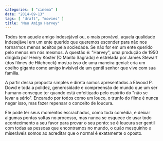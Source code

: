 ```yaml
---
categories: [ "cinema" ]
date: "2014-09-13"
tags: [ "draft", "movies" ]
title: "Meu Amigo Harvey"
---
```

Todos tem aquele amigo indesejável ou, o mais provável, aquela qualidade indesejável em um ente querido que queremos esconder para não nos tornarmos menos aceitos pela sociedade. Se não for em um ente querido pelo menos em nós mesmos. A questão é: "Harvey", uma produção de 1950 dirigida por Henry Koster (O Manto Sagrado) e estrelada por James Stewart (dos filmes de Hitchcock) mostra isso de uma maneira genial: cria um coelho gigante como amigo invisível de um gentil senhor que vive com sua família.

A partir dessa proposta simples e direta somos apresentados a Elwood P. Dowd e toda a polidez, generosidade e compreensão de mundo que um ser humano consegue ter quando está enfeitiçado pelo espírito do "não se levar a sério". Encarado por todos como um louco, o trunfo do filme é nunca negar isso, mas fazer repensar o conceito de loucura.

Ele pode ter seus momentos escrachados, como toda comédia, e deixar algumas pontas soltas no processo, mas nunca se esquece de usar todo acontecimento a seu favor para provar o seu ponto: se é loucura ser gentil com todas as pessoas que encontramos no mundo, o quão mesquinho e miseráveis somos ao acreditar que o normal é exatamente o oposto.
